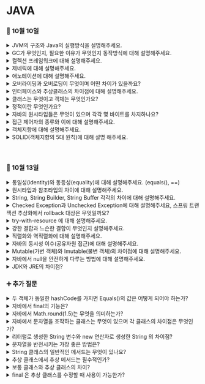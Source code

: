 # JAVA

### 🐾 10월 10일 

<details>
    <summary>JVM의 구조와 Java의 실행방식을 설명해주세요.</summary>
    <img width="1074" alt="qyTrK2Mkj8PwJALQ2nyFk-1658197983457" src="https://github.com/codestates-seb/seb45_main_006/assets/129938243/c561b3ef-93a4-440d-a3d4-08c5dbfeda4d">
    자바 컴파일러(javac)가 소스코드(.java)를 읽어 자바 바이트코드(.class) 로 변환
→ 클래스 로더를 통해 class 파일을 JVM으로 로딩 → 파일들은 Excution engine으로 해석되고 Runtime Data Areas에 배치되어 명령 수행

1. 인터프리터를 통해 코드를 한 줄씩 기계어로 번역하고 실행
   → 기본적으로 인터프리터로 실행하지만 특정 바이트 코드가 자주 실행되면 해당 바이트 코드를 JIT Compiler로 실행
2. JIT Complier를 통해 바이트 코드 전체를 기계어로 번역하고 실행
   → 특정 바이트 코드가 자주 실행 시

Class Loader : JVM 내로 클래스 파일을 로드, 링크,이니셜을 통해 배치

Execution Engine : JVM 내의 런타임 데이터 영역의 바이트 코드를 명령어 단위로 읽어 실행

Garbage Collector : 힙 메모리의 영역에 생성된 객체들 중 참조되지 않아 필요 없는 객체들을 제거

Runtime Data Area : 애플리케이션이 실행될 때 사용되는 데이터를 적재하는 영역

<img width="1428" alt="4JAw7vGWwkwhL3IspaHQC-1658200335039" src="https://github.com/codestates-seb/seb45_main_006/assets/129938243/cdcc10bd-9fd3-47b3-8abf-7a4d9d26ae37">
1. Method Area :  클래스정보(클래스명, 변수명, 메소드명,등 ), 인터페이스, 정적 메소드, 필드 등을 보관

2. Heap Area : new 키워드로 생성된 객체와 배열이 생성되는 영역

3. Stack Area :  메서드 호출시 사용되는 메모리 영역으로 메서드의 매개,지역변수, 리턴 값, 연산 시 나오는 값, 참조값 등 임시 데이터 저장
                 데이터는 스택 형식으로 순서대로 쌓이며 메서드가 끝나면 역순으로 제거됨

4. PC Register : 스레드가 생성될때 마다 생성되는 영역으로 현재 현재 수행중인 스레드의 명령어 주소를 저장하고 다음 실행할 스레드의 명령어 주소를 가리킴 

5. Native method stack : 자바 외 언어로 작성된 네이티브 코드를 위한 메모리 영역

<br/>

</details>

<details>
    <summary>GC가 무엇인지, 필요한 이유가 무엇인지 동작방식에 대해 설명해주세요.</summary>

<br/>

GC는 동적으로 할당된 메모리 중 사용하지 않는 메모리를 자동 회수하는 과정을 말합니다. 

C, C++과 같은 기존 언어들은 개발자가 직접 메모리를 관리해야 했지만, 이로 인해 메모리 누수 같은 문제가 발 할 수 있습니다. 
Java에서는 가비지 컬렉터를 통해 자동으로 사용하지 않는 메모리를 회수해 메모리 관리를 보다 효율적으로 할 수 있습니다.

가비지 컬렉터는 **stop the world** , GC를 위해 JVM의 실행을 멈추고 참조되는 객체는 마킹, 참조되지 않는 객체는 힙에서 쓸어버리는 **Mark and sweap** 과정을 거치게 되고 작업을 재개합니다.

</details>

<details>
    <summary>컬렉션 프레임워크에 대해 설명해주세요.</summary>
<br/>

컬렉션 프레임워크는 Java에서 데이터를 효율적으로 저장하고 관리하기 위해 표준화한 클래스으 집합입니다.

자바의 인터페이스를 사용하여 구현되며 데이터를 저장하는 자료 구조에 따라 List, Set, Queue, Map 으로 정의하고 있습니다.

<details>
	<summary>
	List, Set, Map		
	</summary>

<br/>

- List : 순서가 있고 중복을 허용하는 자료 구조
    - ArrayList : 크기를 동적으로 관리, 배열처럼 주소값을 가지고 있지만 주소값이 무작위로 저장 / 최상위 타입으로 배열을 생성, 복사하기 때문에 요소의 접근에 성능이 좋음→ 검색에 효과적(인덱스를 기반으로한 접근)
    - LinkedList : 현재 가지고 있는 주소값과 다음 데이터의 주소값을 함께 저장 / 연결되어 있다보니 링크를 끊거나 연결하는 방식 → 삽입, 삭제 시 효과적


- Set : 중복요소가 없는 컬렉션으로 저장 순서를 유지하지 않는 컬렉션 (단, LinkedHashSet은 순서를 보장)
	- HashSet : interface 속성을 그대로 물려받아 중복 X, 순서 X / 해시테이블 사용하여 저장하기 때문에 검색 및 삽입, 삭제가 빠름 / null 허용 / [thread-safe](https://inpa.tistory.com/entry/JCF-%F0%9F%A7%B1-ArrayList-vs-Vector-%EB%8F%99%EA%B8%B0%ED%99%94-%EC%B0%A8%EC%9D%B4-%EC%9D%B4%ED%95%B4%ED%95%98%EA%B8%B0) 하지 않아서 Vector나 외부에서 동기화 추가해야
	- TreeSet : 정렬방법 지정 가능(기본 오름차순) / 이진 검색 트리 형태 / 정렬된 상태를 유지하기 때문에 검색이 빠름 (HashSet에 비해 연산이 느림)


- Map : 키와 값으로 구성된 객체를 저장하는 구조로 Entry 객체라고도 한다. key는 중복 불가하지만 value는 중복 가능, 데이터 순서보장 X
	- HashMap : 매개변수 없는 생성자 사용/ 키나 값으로 null값 허용/ 검색 및 저장이 매우 빠름 / 동기화 지원 X → 여러 스레드를 사용할 때 주의
	- HashTable : 키와 값 모두 null 허용 X / 동기화 지원 → 여러 스레드 환경에서 안전하게 사용 가능

✔️ HashMap이 HashTable보다 더 많이 사용된다.

⇒ 동기화도 안되는데 왜? 동기화가 된다고 좋은 것은 아님. 동기화는 오버헤드를 불러 일으킬 수 있음. HashMap은 동기화를 지원하지 않지만 더욱 빠른 성능을 제공. 또한, 필요하면 Collections.synchronizedMap() 메서드 사용 가능

✔️ ConcurrentHashMap ?

⇒ 멀티스레드 환경에서 동시성 문제 해결할 때 세분화된 동기화를 제공해서 여러 연산이 수행될 수 있게 함

<br/>


</details>
</details>

<details>
    <summary>제네릭에 대해 설명해주세요.</summary>
    자바 타입 안정성을 위해 사용되며 컴파일 과정에서 타입을 체크해주기 때문에 타입 안정성을 높이고 형변환의 번거로움을 줄여준다.
    타입을 고정하거나 타입의 대한 정의를 외부로 미룬다.

<br/>
</details>

<details>
    <summary>애노테이션에 대해 설명해주세요.</summary>

<br/>

인터페이스를 기반으로 한 문법으로 주석처럼 코드를 달아 클래스에 특별한 의미를 부여하는 기능이다.
예시로 
    
@Override

개발자가 실수로 메소드 이름을 다르게 입력하여 오버라이딩이 아닌 별개의 메소드를 만들 수
있기 때문에 "이건 오버라이딩 한거야" 라고컴파일러에게 인지시키기 위해 달아놓는다

@Deprecated

기술 대체로 인해 다른 코드를 사용하여 해당 코드를 더이상 사용하지 않도록 유도하는 경우 사용한다
다른 곳에서 해당 메소드를 사용하면 경고 메시지가 나옴

@SuppressWarnings

컴파일 경고 메시지가 안나오게 만든다
애너테이션뒤에 ("null"), ("all") 등을 붙여 선택적으로 억제할 수도 있음 
-> @SuppressWarnings({"deprecation", "unused", "null"}) 여러개도 가능!

@FunctionalInterface

함수형 인터페이스를 선언할 때 사용하며 함수형 인터페이스는 오직 하나의 
추상 메서드만을 가질 수 있으므로 경고 메시지를 출력해준다

등의 표준 애노테이션이 있고

에너테이션을 정의하는 메타 에너테이션이인
@Target -> 애너테이션을 적용할 대상이며 위의 경우 메소드가 대상이 된다
		   메소드 말고도 CONSTRUCTOR FIELD TYPE 등 여러가지 가 있다
@Retention -> 애너테이션의 지속시간을 결정 SOURCE는 소스파일에 존재하며 
			  컴파일 시 확인 후 사라짐 오버라이드도 컴파일일러에서 오버라이드가 
			  잘 되었는지 확인 후 사라진다 이외에도
			  CLASS : 클래스파일에 존재, 실행시에 사용 불가 
			  RUNTIME : 클래스파일에 존재, 실행시 사용가능
       등이 있다.

<br/>
</details>

<details>
    <summary>오버라이딩과 오버로딩이 무엇이며 어떤 차이가 있을까요?</summary>
</details>

<details>
    <summary>인터페이스와 추상클래스의 차이점에 대해 설명해주세요.</summary>

<br/>

추상클래스는 구체적인 구현을 가진 메서드와 추상 메서드(정의는 있지민 구현은 없는 메서드)를 모두 포함할 수 있습니다.
일반적인 멤버 변수와 생성자도 포함할 수 있습니다. 이를 통해 하위 클래스에게 상속되는 공통의 상태나 초기화 루틴을 제공할 수 있습니다.

인터페이스는 공통된 행동을 정의합니다. 이를 구현하는 클래스는 해당 인터페이스의 모든 메서드를 구현해야 합니다. 
인터페이스는 default 메서드를 포함할 수 있습니다.

<br/>
</details>

<details>
    <summary>클래스는 무엇이고 객체는 무엇인가요?</summary>

<br/>

클래스는 속성과 동작을 정의하며 객체를 생성할 수 있다. 그리고 객체는 식별 가능한 개체 또는 사물로 속성과 기능이라는 두 가지 요소로 이루어져 있다.

클래스는 객체를 생성하는 설계도라고 할 수 있으며, 객체는 클래스라는 설계도를 통해 만들어진 것이라고 할 수 있다. 

+) 인스턴스와 객체의 차이?

<br/>
</details>


<details>
    <summary>정적이란 무엇인가요?</summary>

<br/>

static은 클래스 멤버라고 하며, 클래스 로더가 클래스를 로딩해서 메소드 메모리 영역에 적재할 때 클래스별로 관리됩니다.

static 키워드를 통해 생성된 정적멤버들은 PermGen 또는 Metaspace에 저장되며 저장된 메모리는 모든 객체가 공유하며 하나의 멤버를 어디서든지 참조할 수 있는 장점이 있습니다.

그러나, GC의 관리 영역 밖에 존재하기 때문에 프로그램 종료시까지 메모리가 할당된 채로 존재합니다. 너무 남발하게 되면 시스템 성능에 악영향을 줄 수 있습니다.

값이 많이 변하지 않는 것이 좋음 !

<br/>

</details>



<details>
    <summary>자바의 원시타입들은 무엇이 있으며 각각 몇 바이트를 차지하나요?</summary>

<br/>

자바는 boolean, char, byte, short, int, long, float, double 총 여덟가지의 데이터 타입을 가집니다. 

boolean 1, char 2, byte 1, short 2, int 4, long 8, float 4, double 8  바이트를 가진다. 

+) String 은 무슨 타입인가요? 참조 데이터 타입 

+) 메모리 영역 중 어디에 저장되나요? stack 영역

<br/>

</details>

<details>
    <summary>접근 제어자의 종류와 이에 대해 설명해주세요.</summary>

<br/>

접근 제어자는 private, default, protected, public 이 있으며 각 접근 가능한 범위에 따라 나누어 집니다.

**private은 해당 클래스 내**에서만 접근할 수 있으며 **protected는 상속한 클래스**, **default는 해당 패키지 내, public은 전체에서 접근이 가능**합니다.

접근제어자를 사용함으로 굳이 정보를 굳이 알 필요가 없는 사영지에게 정보를 숨길 수 있으며 이를 통해 최소한의 정보만으로 설계가 가능합니다.

<br/>

</details>

<details>
    <summary>객체지향에 대해 설명해주세요.</summary>

<br/>

객체 지향이란 속성과 기능을 가진 클래스로 추상화시키고 클래스를 통해 객체라는 하나의 단위를 생성하여 객체끼리 상호작용을 통해 로직을 구성하는 것을 말한다.
객체 지향 프로그래밍은 상속, 추상화 , 캡슐화, 다형성 4가지 특징이 있다.

상속은 상위 클래스를 상속하여 하위 클래스로 확장하여 코드를 재사용 할 수 있다.
추상화는 공통된 속성 또는 기능을 하나로 묶어 하나의 상위 클래스로 만드는 것을 말한다.
캡슐화는 속성과 기능을 하나의 클래스로 정의하고 접근 제어자를 통해 정보를 필요에 따라 은닉 또는 노출할 수 있다.
마지막으로 다형성은 객체가 여러가지 타입을 가질 수 있음을 말한다.

<br/>

</details>

<details>
    <summary>SOLID(객체지향의 5대 원칙)에 대해 설명 해주세요.</summary>

<br/>

SOLID 원칙은 객체지향의 특징(추상화, 상속화, 다형성, 캡슐화)를 바탕으로 만들어진 것이다. 따라서, 코드의 재사용성을 높이며 유지 보수가 쉽고 불필요한 복잡성을 제거하여 개발의 생산성을 높일 수 있다.


| 약자  | 영어                              | 원칙          | 설명                                                                                                                        |
|-----|---------------------------------|-------------|---------------------------------------------------------------------------------------------------------------------------|
| SRP | Single Responsibility Principle | 단일 책임의 원칙   | 클래스는 단 하나의 책임만 가져야 한다. **_유지보수성_** 향상, 한 클래스는 하나의 기능을 가진다. (싱글톤 패턴)                                                       |
| OCP | Open Closed Principle           | 개방 폐쇄의 원칙   | 확장에는 열려 있고 수정에는 닫혀 있어야 한다. 기존의 코드를 변경하지 않고 기능을 수정 또는 추가할 수 있어야 한다. **_추상화**_ 함으로써 유연하게 확장시키는 것. 모듈간의 결햡도는 낮고,응집도는 높아야 한다. |
| LSP | Liskov Substitution Principle   | 리스코프 치환 원칙  | 서브타입(상속받은 자식객체)는 언제나 부모타입으로 교체할 수 있어야 한다. **_상속, 다형성과_** 관련된 원칙으로 업캐스팅된 상태에서 부모의 메서드를 사용할 수 있어야 한다.                       |
| ISP | Interface Segregation Principle | 인터페이스 분리 원칙 | 자신이 사용하지 않는 **_인터페이스_** 는 구현하지 말아야 한다. 객체 설계 시 특정 기능에 대한 인터페이스는 그 기능과 상관 없는 부분이 변해도 **_영향을 받지 않아야_** 한다.                  |
| DIP | Dependency Inversion Principle  | 의존 역전의 원칙   | 의존 관계를 맺을 때 변하기 쉬운 것 또는 자주 변하는 것 보다 변화가 자주 없는 것(추상클래스, 인터페이스)에 의존함으로써 **_관계를 느슨하게_** 만든다. 구체화된 클래스보다 추상화 클래스나 인터페이스에 의존해야 한다.   |

</details>
<br/>
<br/>

### 🐾 10월 13일

<details>
    <summary>통일성(identity)와 동등성(equality)에 대해 설명해주세요. (equals(), ==)</summary>
동등성은 두 객체가 완전히 같음을 의미한다, 기본 타입일 경우 값이 같음을, 객체일 경우는 주소값이 같음을 의미 한다.

동일성은 두 객체가 같은 정보를 같고 있음을 말한다 객체의 주소값이 다르더라도 참조하는 값이 같으면 두 객체는 동하다고 할 수있다
</details>

<details>
    <summary>원시타입과 참조타입의 차이에 대해 설명해주세요.</summary>


원시타입은 변수에 **실제 값을 저장**하는 데이터 타입으로 boolean, char, byte, short, int, long, float, double 형이 있습니다. 이 데이터 타입은 **stack 영역에 저장**되며 변수의 선언과 동시에 메모리를 생성한다는 특징이 있습니다.

참조형 타입은 이름처럼 주소를 “참조”하는 타입으로 8가지 원시타입 데이터를 제외한 모든 데이터 타입을 말 합니다. 참조형 데이터 타입은 저장된 공간의 주소를 저장할 수 있습니다. 메모리의 **heap영역에 주소값을 저장**하는 형태입니다.

✅ 원시 타입은 null 값을 가질 수 없다.

✅ 원시타입 boolean 1, char 2, byte 1, short 2, int 4, long 8, float 4, double 8  바이트를 가집니다.

🔗 https://luminousolding.tistory.com/56

</details>

<details>
    <summary>String, String Builder, String Buffer 각각의 차이에 대해 설명해주세요.</summary>
	String은 불변성, StringBuilder와 Buffer는 가변성이라는 차이점이 있다.

String은 문자열을 수할 때 객체가 변하는 것이 아니라 새로운 문자열 객체를 생성하여 많이 결합할 수록 공간의 낭비가 생기고 속도가 느려진다.

![img1 daumcdn (1)](https://github.com/codestates-seb/seb45_main_006/assets/129938243/98261796-4fa0-41af-95df-c503b4f83ebb)

하지만 StringBuilder 와 Buffer는 버퍼라는 독립적인 공간을 가지고 있어 문자열을 수정할 수 있다

![img1 daumcdn (2)](https://github.com/codestates-seb/seb45_main_006/assets/129938243/1a8061d0-1482-498b-9f9a-fbd8e0793460)


동등성 비교에서는 == 는 다른 객체와 똑같지만 버퍼와 빌더는 equals 로 비교하려면 String 객체로 바꾼 후 비교를 해야한다. 바꾸지 않으면 == 비교와 같은 결과가 나온다

버퍼는 동기화를 지원하지만 빌더는 동기화를 지원하지 않는다.

→ 버퍼는 synchronized 키워드가 붙어 있어서 멀티 스레드에서도 안전하게 동작이 가능하다

→ 버퍼와 빌더를 append 로 1만번 문자열을 붙이면 버퍼는 동기화가 잘 되어 1만번 제대로 붙지만 빌더는 동기화가 잘 되지 않아 append 가 제대로 수행되지 않는 경우가 있다.

결론 : 문자열을 자주 변경하지 않을 경우 String, 문자열을 자주 수정하고 멀티 스레드일경우 StringBuffer, 문자열을 자주 수정하고 동기화를 고려하지 않으며 속도가 더 빠른 것을 원할때 StringBuilder 를 사용하는 것이 좋다
</details>

<details>
    <summary>Checked Exception과 Unchecked Exception에 대해 설명해주세요, 스프링 트랜잭션 추상화에서 rollback 대상은 무엇일까요?</summary>
에러는 복구할 수 없는 오류

예외는 복구할 수 있는 수준의 오류를 말한다. 

CkeckedExcetpion은 단어 그대로 확인해야할 예외이다.

RuntimeException을 상속 받지 않으며 대표적으로 IOException, SQLException 등이 있고 예외 처리를 하지 않으면 컴파일 에러가 생긴다 

UnCheckedException은 RuntimeException을 상속 받으며 컴파일러가 예외처리를 강제하지 않는다.

대표적으로 NPE, illegalArgumentException 등이 있다. 

예외처리를 강제하지 않기 때문에 예외를 누락할 수 도 있다.

그리고

스프링 프레임워크에서 제공하는 @Transcational 애너테이션안에서 에러가 발생 시 체크 예외는 롤백이되지 않지만 언체크 예외는 롤백이 된다는 차이점이 있다.

예외를 처리하는 것이 좋을 것 같은데 언체크 예외가 필요한 이유?

모든 예외를 처리하기는 번거롭고, 불필요한 의존관계가 생기때문

→ 예로 SQLException은 Repository에서 데이터에 접근할 때 생길 수 있는 에러이며 SQL 문법으로 인한 오류이다. 이 오류를 처리할만한 곳이 마땅히 없이 상위로 계속 예외를 던지다 보니 Controller 까지 예외가 전달되게 된다. 이렇게 되면 Controller가 Repository를 의존하게 된다.
</details>

<details>
    <summary>try-with-resource 에 대해 설명해주세요.</summary>


"try-with-resource"는 자원 관리를 간편하게 해주는 기술로 Java 7 이후 도입된 기술입니다. 
(Java 7) 이전에는 파일과 같은 외부 리소스를 이용 후 꼭 닫아줘야 했는데 개발자가 직접 닫아주는 것은 가독성에도 좋지 않고 실수로 닫지 않을 수 있는 경우도 발생할 수 있습니다. 
이를 막기 위해 "try-with-resource"문을 사용할 수 있습니다.


력에 사용한 객체를 자동으로 반환시켜주기 때문에 입출력과 관련된 클래스를 사용할 때 매우 유용합니다. 
<pre>
try (리소스 선언 명령문) {
     ...
} 
</pre>
"try-with-resource"문의 기본 문법 구조는 try 블록 내부에서 리소스를 선언하면 try 블록이 종료될 때 자동으로 닫히는 형태입니다. 이렇게 "try-with-resource"를 사용함으로써 파일 누수, 메모리 누수를 방지할 수 있습니다.


🔗 [The try-with-resources Statement](https://docs.oracle.com/javase/tutorial/essential/exceptions/tryResourceClose.html) <br/>
🔗 [자바 Try With Resource 예외 처리](https://inpa.tistory.com/entry/JAVA-%E2%98%95-%EC%98%88%EC%99%B8-%EC%B2%98%EB%A6%AC-Try-With-Resource-%EB%AC%B8%EB%B2%95) <br/>
🔗 [[Java] try-with-resources란? try-with-resources 사용법 예시와 try-with-resources를 사용해야 하는 이유](https://mangkyu.tistory.com/217)

</details>

<details>
    <summary>강한 결합과 느슨한 결합이 무엇인지 설명해주세요.</summary>

<br/>

**강한 결합**은 결합도가 모듈간 결합도가 높은 것 의존성이 높은 것을 의미하며, **느슨한 결합**은 반대로 의존성이 낮은 것을 의미합니다.

강한 결합도를 가진 모듈은 유지 보수가 어렵고 확장성이 좋지 않으며 코드 재사용율이 낮습니다. 반면 느슨한 결합도를 가진 모듈은 유지보수가 쉬우며 확장성이 좋고 코드 재사용율이 좋습니다. 

느슨한 결합도를 위해 인터페이스나 추상 클래스의 사용, 의존성 주입 등 **SOLID 원칙**을 지켜 객체 지향적인 설계를 하는 것이 좋습니다.

<br/>

</details>

<details>
    <summary>직렬화와 역직렬화에 대해 설명해주세요.</summary>

<br/>

직렬화는 객체의 상태를 바이너리 형태(이진법)로 변환하는 과정으로 객체를 저장, 전송할 수 있는 특정 포맷 상태로 바꾸는 과정을 의미합니다. 

역직렬화는 직렬화의 반대로 특정 포맷 상태의 데이터를 다시 객체로 변환하는 것을 의미합니다.

Java에서 직렬화는 주로 네트워크를 통한 객체의 전송이나 객체의 상태를 지속적으로 저장할 필요가 있을 때 사용됩니다. 객체의 상태를 파일 시스템에 저장하거나 다른 JVM으로 전송하려면, 객체를 바이트 스트림으로 변환할 필요가 있습니다. 

바이트 스트림으로 변환된 객체는 네트워크를 통해 전송하거나 파일 시스템에 저장할 수 있으며, 이후 필요에 따라 역직렬화를 통해 원래의 객체 상태로 복원할 수 있습니다.

<br/>

</details>

<details>
    <summary>자바의 동시성 이슈(공유자원 접근)에 대해 설명해주세요.</summary>


동시성 이슈는 멀티 스레딩 환경에서 여러 스레드가 동일한 자원을 공유하여 사용할 때 발생하는 문제로 좋아요가 count 되는 것을 예시로 들 수 있습니다.
게시글의 좋아요가 0인 상태에서 n명의 회원이 동시에 좋아요를 누른다면 n개의 좋아요가 더해져야 합니다. 하지만 1개의 좋아요만 추가되는 것과 같은 문제가 발생했을 때 동시성 문제 발생이라고 합니다. 


<details>
<summary>
동시성 문제를 해결하기 위한 방법
</summary>

✅ 암시적 Lock
- synchronized 키워드를 사용하여 특정 메서드나 코드 블록에 대한 동시 접근을 제한
- 한 번에 하나의 스레드만 접근이 가능하므로 병렬성은 매우 떨어짐
<pre>
class Main {
    private int i;
    public synchronized int view() {return i++;}
}
</pre>


✅ 명시적 Lock
- 복잡한 시나리오에 유용하며 ReentrantLock 같은 명시적 락 사용
- 시간 제한 두고 락 획득 시도, 여러 조건 변수 사용 등


✅ 가시성 문제
- volatile 키워드를 사용하여 CPU 캐시가 아닌 메인 메모리에서 읽고 씀
- 'vilatile' 은 원자성을 보장하지 않음
- 복합 연산에서는 적합하지 않음
- 하나의 스레드가 wtite를 하고 다른 하나의 스레드가 read만 할 경우 유용


✅ thread-safe 객체 사용
- Concurrent 패키지 자료구조는 멀티스레드 환경에서 안전하다


✅ 불변 객체 사용
- 생성 후 그 상태가 절대 변하지 않는 객체
- 데이터 불일치 문제가 발생하지 않음
- 모든 필드를 'final'로 선언, setter X


🔗 [[Java] Thread/MultiThread 4 - 동시성 문제](https://llshl.tistory.com/12) <br/>
🔗 [[Java] Java의 동시성 이슈](https://steady-coding.tistory.com/554)

</details>

<br/>

</details>

<details>
    <summary>Mutable(가변 객체)와 Imutable(불변 객체)의 차이점에 대해 설명해주세요.</summary>
<br/>

Mutable은 가변 객체 Immutable은 불변 객체이며 가변 객체는 말 그대로 객체가 변할 수 있음을 말하고
예시로는 StringBuilder StringBuffer 가 있다 불변 객체는 객체가 변하지 않음을 말하고 예시는 String 이 있다.

<br/>

</details>

<details>
    <summary>자바에서 null을 안전하게 다루는 방법에 대해 설명해주세요.</summary>

‘**NullPointerException**’은 자주 마주치는 예외이기 때문에 null을 다루는 것은 매우 중요한 이슈입니다.

1. if 문을 써서 null을 체크 합니다.
2. Optional 클래스를 사용하여 null일 경우 연산을 수행합니다.
3. @Nullable, @NotNull 등과 같은 어노테이션을 사용하여 유효성 검사를 진행합니다.
4. 이외에도 설계 시 null 값을 반환하지 않는 것과 같은 설계 원칙을 따를 수 있습니다.

<br/>

</details>

<details>
    <summary>JDK와 JRE의 차이점?</summary>
<br/>

자바 프로그램을 실행시키는데 필요한 것이 바로 jre이고 자바 프로그램을 개발하는데 필요한 것이 jdk입니다.

1. **JDK (Java Development Kit)**:
    
    JDK는 자바 개발을 위한 소프트웨어 개발 키트입니다.
    
    JDK는 자바 프로그램을 개발하기 위해 필요한 도구(컴파일러, 디버거 등)와 JRE를 포함하고 있습니다.
    
    자바 컴파일러(javac)가 포함되어 있어, 자바 소스 코드(.java 파일)를 컴파일하여 바이트코드(.class 파일)로 변환할 수 있습니다.
    
    개발자들은 JDK를 사용하여 자바 기반의 애플리케이션을 개발, 테스트, 및 실행할 수 있습니다.
    
2. **JRE (Java Runtime Environment)**:
    
    JRE는 컴파일된 자바 프로그램을 실행하기 위한 소프트웨어 환경입니다.
    
    자바 프로그램을 실행하기 위해 필요한 **클래스 라이브러리(인터페이스 포함), 자바 가상 머신(JVM), 그리고 다른 인프라스트럭처를 포함**하지만, 애플리케이션 개발을 위한 도구는 포함하지 않습니다.
    
    일반 사용자들이 자바 기반 애플리케이션을 실행하기 위해 주로 JRE를 설치합니다.
    

 JDK는 자바 기반의 애플리케이션을 개발하기 위한 **전체 패키지**이며, JRE는 자바 애플리케이션을 실행하는 데 **필요한 환경**을 제공합니다. 따라서 개발자는 JDK를 필요로 하며, 일반 사용자는 JRE만 필요로 합니다.

<br/>
</details>

### ➕ 추가 질문

<details>
    <summary>두 객체가 동일한 hashCode를 가지면 Equals()의 값은 어떻게 되어야 하는가?</summary>
<br/>



<br/>
</details>

<details>
    <summary>자바에서 final의 기능은?</summary>

<br/>

<br/>

</details>

<details>
    <summary>자바에서 Math.round(1.5)는 무엇을 의미하는가?</summary>
</details>

<details>
    <summary>자바에서 문자열을 조작하는 클래스는 무엇이 있으며 각 클래스의 차이점은 무엇인가?</summary>
</details>

<details>
    <summary>리터럴로 생성한 String 변수와 new 연산자로 생성한 String 의 차이점?</summary>
</details>

<details>
    <summary>문자열을 반전시키는 가장 좋은 방법은?</summary>
</details>

<details>
    <summary>String 클래스의 일반적인 메서드는 무엇이 있나요?</summary>
</details>

<details>
    <summary>추상 클래스에서 추상 메서드는 필수적인가?</summary>
</details>

<details>
    <summary>보통 클래스와 추상 클래스의 차이?</summary>
</details>

<details>
    <summary>final 은 추상 클래스를 수정할 때 사용이 가능한가?</summary>
</details>

<br/>
<br/>
